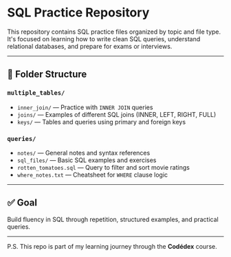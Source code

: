 # SQL Practice Repository

This repository contains SQL practice files organized by topic and file type. It's focused on learning how to write clean SQL queries, understand relational databases, and prepare for exams or interviews.

---

## 📁 Folder Structure

### `multiple_tables/`

- `inner_join/` — Practice with `INNER JOIN` queries  
- `joins/` — Examples of different SQL joins (INNER, LEFT, RIGHT, FULL)  
- `keys/` — Tables and queries using primary and foreign keys  

### `queries/`

- `notes/` — General notes and syntax references  
- `sql_files/` — Basic SQL examples and exercises  
- `rotten_tomatoes.sql` — Query to filter and sort movie ratings  
- `where_notes.txt` — Cheatsheet for `WHERE` clause logic  

---

## ✅ Goal

Build fluency in SQL through repetition, structured examples, and practical queries.

---

P.S. This repo is part of my learning journey through the **Codédex** course.

